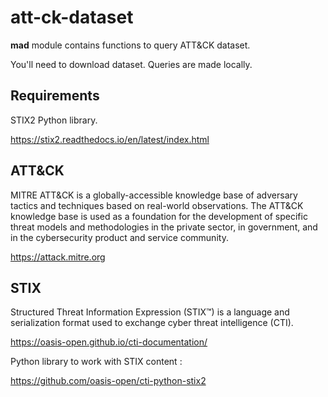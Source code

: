 # att-ck-dataset

**mad** module contains functions to query ATT&CK dataset.

You'll need to download dataset. Queries are made locally.

## Requirements

STIX2 Python library.

https://stix2.readthedocs.io/en/latest/index.html

## ATT&CK

MITRE ATT&CK is a globally-accessible knowledge base of adversary tactics and techniques based on real-world observations. The ATT&CK knowledge base is used as a foundation for the development of specific threat models and methodologies in the private sector, in government, and in the cybersecurity product and service community.

https://attack.mitre.org

## STIX

Structured Threat Information Expression (STIX™) is a language and serialization format used to exchange cyber threat intelligence (CTI).

https://oasis-open.github.io/cti-documentation/

Python library to work with STIX content :

https://github.com/oasis-open/cti-python-stix2
